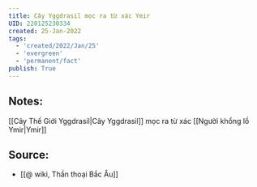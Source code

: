 ```yaml
---
title: Cây Yggdrasil mọc ra từ xác Ymir
UID: 220125230334
created: 25-Jan-2022
tags:
  - 'created/2022/Jan/25'
  - 'evergreen'
  - 'permanent/fact'
publish: True
---
```

## Notes:
[[Cây Thế Giới Yggdrasil|Cây Yggdrasil]] mọc ra từ xác [[Người khổng lồ Ymir|Ymir]]

## Source:
- [[@ wiki, Thần thoại Bắc Âu]]


